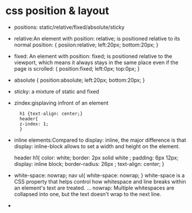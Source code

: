 # css position & layout

- positions: static/relative/fixed/absolute/sticky
- relative:An element with position: relative; is positioned relative to its normal position:
     {
         posiion:relative;
         left:20px;
         bottom:20px;
     }
- fixed: An element with position: fixed; is positioned relative to the viewport, which means it always stays in the same place even if the page is scrolled:
      {
          position:fixed;
          left:0px;
          top:0px;
      }

- absolute
     {
         position:absolute;
         left:20px;
         bottom:20px;
     }

- sticky: a mixture of static and fixed

- zindex:gisplaving infront of an element
         
        h1 {text-align: center;}
        header{
        z-index: 1;
        }
- inline elements:Compared to display: inline, the major difference is that display: inline-block allows to set a width and height on the element.

    header h1{
    color: white;
    border: 2px solid white ;
    padding: 6px 12px;
    display: inline block;
    border-radius: 26px ;
    text-align: center;
}

- white-space: nowrap;
       nav ul{
    white-space: nowrap;
    }
                     white-space is a CSS property that helps control how whitespace and line breaks within an element's text are treated. ... nowrap: Multiple whitespaces are collapsed into one, but the text doesn't wrap to the next line.
- 

    


